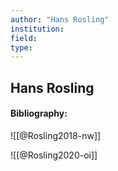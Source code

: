 ```yaml
---
author: "Hans Rosling"
institution:
field:
type:
---
```


## Hans Rosling
#### Bibliography:

![[@Rosling2018-nw]]

![[@Rosling2020-oi]]